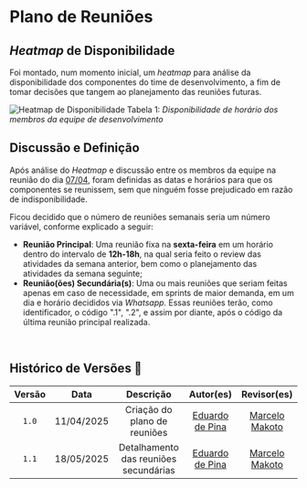 # Plano de Reuniões

## *Heatmap* de Disponibilidade

Foi montado, num momento inicial, um *heatmap* para análise da disponibilidade dos componentes do time de desenvolvimento, a fim de tomar decisões que tangem ao planejamento das reuniões futuras.

![Heatmap de Disponibilidade](../assets/heatmap.png)
Tabela 1: *Disponibilidade de horário dos membros da equipe de desenvolvimento*

## Discussão e Definição

Após análise do *Heatmap* e discussão entre os membros da equipe na reunião do dia [07/04](../atas/ata_07_04.md), foram definidas as datas e horários para que os componentes se reunissem, sem que ninguém fosse prejudicado em razão de indisponibilidade.

Ficou decidido que o número de reuniões semanais seria um número variável, conforme explicado a seguir:

- **Reunião Principal**: Uma reunião fixa na **sexta-feira** em um horário dentro do intervalo de **12h-18h**, na qual seria feito o review das atividades da semana anterior, bem como o planejamento das atividades da semana seguinte;
- **Reunião(ões) Secundária(s)**: Uma ou mais reuniões que seriam feitas apenas em caso de necessidade, em sprints de maior demanda, em um dia e horário decididos via *Whatsapp*. Essas reuniões terão, como identificador, o código ".1", ".2", e assim por diante, após o código da última reunião principal realizada.

<br>

## Histórico de Versões 📅

| Versão | Data | Descrição | Autor(es) | Revisor(es) |
| :-: | :-: | :-: | :-: | :-: |
| `1.0` | 11/04/2025 | Criação do plano de reuniões | [Eduardo de Pina](https://github.com/eduardodpms) | [Marcelo Makoto](https://github.com/MM4k) |
| `1.1` | 18/05/2025 | Detalhamento das reuniões secundárias | [Eduardo de Pina](https://github.com/eduardodpms) | [Marcelo Makoto](https://github.com/MM4k) |